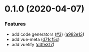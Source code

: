 # 0.1.0 (2020-04-07)


### Features

* add code generators ([#3](https://github.com/bongnv/vue-typescript-starter-kit/issues/3)) ([a982e13](https://github.com/bongnv/vue-typescript-starter-kit/commit/a982e132937c25287c7cd5a3e81136fd218e8fa1))
* add vue-meta ([d71cf5c](https://github.com/bongnv/vue-typescript-starter-kit/commit/d71cf5c5c3076b0f2afaf05686b4c48f7b3b6508))
* add vuetify ([d3fe317](https://github.com/bongnv/vue-typescript-starter-kit/commit/d3fe3171c0774854a24969a0fbeae48a68801973))



